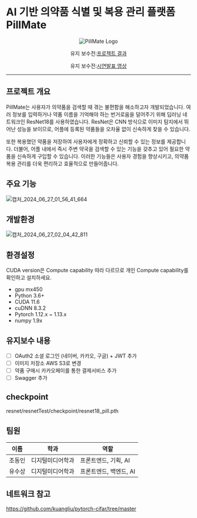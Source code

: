 # AI 기반 의약품 식별 및 복용 관리 플랫폼 PillMate

<div align="center">
  <img src="https://github.com/YOOSUSANG/pillMate/assets/41133135/c44c025a-acd1-41ef-9674-47f0a0ebb1fb" alt="PillMate Logo" />
   <p>유지 보수전:<a href="https://drive.google.com/file/d/1t-va1Y_2JGM0TbcEnPiRAXU4lEiEW0yp/view">프로젝트 결과</a></p>
   <p>유지 보수전:<a href="https://drive.google.com/file/d/1BxManXLhECmOwOTU7Xfixbqv6DlypRG7/view">시연발표 영상</a></p>
</div>
<hr>


## 프로젝트 개요
PillMate는 사용자가 의약품을 검색할 때 겪는 불편함을 해소하고자 개발되었습니다. 여러 정보를 입력하거나 약품 이름을 기억해야 하는 번거로움을 덜어주기 위해 딥러닝 네트워크인 ResNet18를 사용하였습니다. ResNet은 CNN 방식으로 이미지 탐지에서 뛰어난 성능을 보이므로, 어플에 등록된 약품들을 오차율 없이 신속하게 찾을 수 있습니다.

또한 복용했던 약품을 저장하여 사용자에게 정확하고 신뢰할 수 있는 정보를 제공합니다. 더불어, 어플 내에서 즉시 주변 약국을 검색할 수 있는 기능을 갖추고 있어 필요한 약품을 신속하게 구입할 수 있습니다. 이러한 기능들은 사용자 경험을 향상시키고, 의약품 복용 관리를 더욱 편리하고 효율적으로 만들어줍니다.
## 주요 기능
![캡처_2024_06_27_01_56_41_664](https://github.com/YOOSUSANG/pillMate/assets/41133135/d0c54663-0d3a-474f-8ba0-ddb41ab6e293)

## 개발환경
![캡처_2024_06_27_02_04_42_811](https://github.com/YOOSUSANG/pillMate/assets/41133135/3c267694-caa3-4a4b-b6a9-756e6592d33f)
## 환경설정
CUDA version은 Compute capability 따라 다르므로 개인 Compute capability를 확인하고 설치하세요.


+ gpu  mx450
+ Python 3.6+
+ CUDA 11.6
+ cuDNN 8.3.2
+ Pytorch 1.12.x ~ 1.13.x
+ numpy 1.9x

## 유지보수 내용
- [ ] OAuth2 소셜 로그인 (네이버, 카카오, 구글) + JWT 추가
- [ ] 이미지 저장소 AWS S3로 변경
- [ ] 약품 구매시 카카오페이를 통한 결제서비스 추가
- [ ] Swagger 추가
## checkpoint
resnet/resnetTest/checkpoint/resnet18_pill.pth

## 팀원
|이름|학과|역할|
|------|---|---|
|조동인|디지털미디어학과|프론트엔드,  기획, AI|
|유수상|디지털미디어학과|프론트엔드, 백엔드,  AI|

## 네트워크 참고
https://github.com/kuangliu/pytorch-cifar/tree/master
